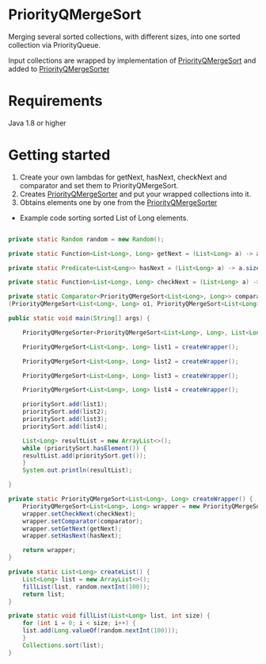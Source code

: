 # PriorityQMergeSort

Merging several sorted collections, with different sizes, into one sorted collection via PriorityQueue.

Input collections are wrapped by implementation of [PriorityQMergeSort](src/main/java/org/petka/sort/PriorityQMergeSort.java) and added to
[PriorityQMergeSorter](src/main/java/org/petka/sort/PriorityQMergeSorter.java)


# Requirements
Java 1.8 or higher
# Getting started
1. Create your own lambdas for getNext, hasNext, checkNext and comparator and set them to PriorityQMergeSort.
1. Creates [PriorityQMergeSorter](src/main/java/org/petka/sort/PriorityQMergeSorter.java) and put your wrapped collections into it.
1. Obtains elements one by one from the [PriorityQMergeSorter](src/main/java/org/petka/sort/PriorityQMergeSorter.java)

* Example code sorting sorted List of Long elements.
``` java

private static Random random = new Random();

private static Function<List<Long>, Long> getNext = (List<Long> a) -> a.remove(0);

private static Predicate<List<Long>> hasNext = (List<Long> a) -> a.size() != 0;

private static Function<List<Long>, Long> checkNext = (List<Long> a) -> a.get(0);

private static Comparator<PriorityQMergeSort<List<Long>, Long>> comparator =
(PriorityQMergeSort<List<Long>, Long> o1, PriorityQMergeSort<List<Long>, Long> o2) -> o1.checkNext().compareTo(o2.checkNext());

public static void main(String[] args) {

	PriorityQMergeSorter<PriorityQMergeSort<List<Long>, Long>, List<Long>, Long> prioritySort = new PriorityQMergeSorter<>();

	PriorityQMergeSort<List<Long>, Long> list1 = createWrapper();

	PriorityQMergeSort<List<Long>, Long> list2 = createWrapper();

	PriorityQMergeSort<List<Long>, Long> list3 = createWrapper();

	PriorityQMergeSort<List<Long>, Long> list4 = createWrapper();

	prioritySort.add(list1);
	prioritySort.add(list2);
	prioritySort.add(list3);
	prioritySort.add(list4);

	List<Long> resultList = new ArrayList<>();
	while (prioritySort.hasElement()) {
	resultList.add(prioritySort.get());
	}
	System.out.println(resultList);

}

private static PriorityQMergeSort<List<Long>, Long> createWrapper() {
	PriorityQMergeSort<List<Long>, Long> wrapper = new PriorityQMergeSort<List<Long>, Long>(createList());
	wrapper.setCheckNext(checkNext);
	wrapper.setComparator(comparator);
	wrapper.setGetNext(getNext);
	wrapper.setHasNext(hasNext);

	return wrapper;
}

private static List<Long> createList() {
	List<Long> list = new ArrayList<>();
	fillList(list, random.nextInt(100));
	return list;
}

private static void fillList(List<Long> list, int size) {
	for (int i = 0; i < size; i++) {
	list.add(Long.valueOf(random.nextInt(100)));
	}
	Collections.sort(list);
}
``` 